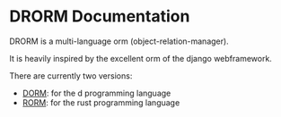 # DRORM Documentation

DRORM is a multi-language orm (object-relation-manager).

It is heavily inspired by the excellent orm of the django webframework.

There are currently two versions:

- [DORM](dorm/getting_started): for the d programming language
- [RORM](rorm/getting_started): for the rust programming language
